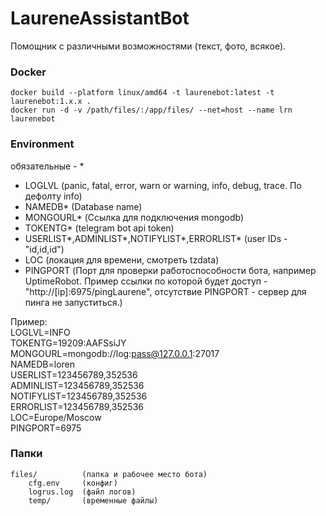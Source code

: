# LaureneAssistantBot
Помощник с различными возможностями (текст, фото, всякое).
### Docker
```
docker build --platform linux/amd64 -t laurenebot:latest -t laurenebot:1.x.x .
docker run -d -v /path/files/:/app/files/ --net=host --name lrn laurenebot
```

### Environment
обязательные - *
* LOGLVL (panic, fatal, error, warn or warning, info, debug, trace. По дефолту info)
* NAMEDB* (Database name)
* MONGOURL* (Ссылка для подключения mongodb)
* TOKENTG* (telegram bot api token)
* USERLIST*,ADMINLIST*,NOTIFYLIST*,ERRORLIST* (user IDs - "id,id,id")
* LOC (локация для времени, смотреть tzdata)
* PINGPORT (Порт для проверки работоспособности бота, например UptimeRobot. Пример ссылки по которой будет доступ - "http://[ip]:6975/pingLaurene", отсутствие PINGPORT - сервер для пинга не запуститься.)

Пример:  
LOGLVL=INFO  
TOKENTG=19209:AAFSsiJY  
MONGOURL=mongodb://log:pass@127.0.0.1:27017  
NAMEDB=loren  
USERLIST=123456789,352536  
ADMINLIST=123456789,352536  
NOTIFYLIST=123456789,352536  
ERRORLIST=123456789,352536  
LOC=Europe/Moscow  
PINGPORT=6975  

### Папки

```
files/          (папка и рабочее место бота)
    cfg.env     (конфиг)
    logrus.log  (файл логов)
    temp/       (временные файлы)
```
